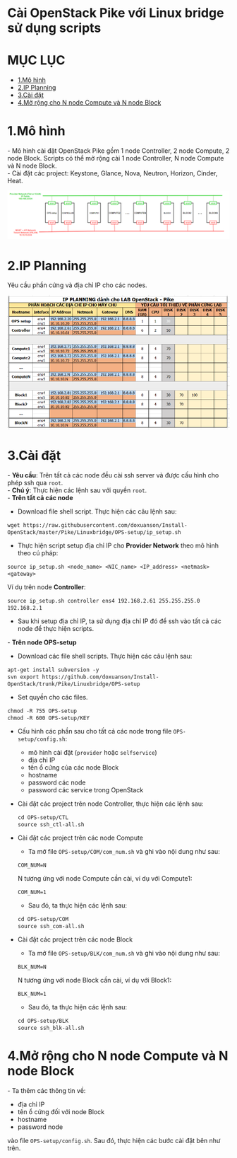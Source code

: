 # Cài OpenStack Pike với Linux bridge sử dụng scripts


# MỤC LỤC
- [1.Mô hình](#1)
- [2.IP Planning](#2)
- [3.Cài đặt](#3)
- [4.Mở rộng cho N node Compute và N node Block](#$)


<a name="1"></a>
# 1.Mô hình
\- Mô hình cài đặt OpenStack Pike gồm 1 node Controller, 2 node Compute, 2 node Block. Scripts có thể mở rộng cài 1 node Controller, N node Compute và N node Block.  
\- Cài đặt các project: Keystone, Glance, Nova, Neutron, Horizon, Cinder, Heat.  

<img src="images/mo_hinh.png" />

<a name="2"></a>
# 2.IP Planning
Yêu cầu phần cứng và địa chỉ IP cho các nodes.

<img src="images/ip_planning.png" />

<a name="3"></a>
# 3.Cài đặt
\- **Yêu cầu**: Trên tất cả các node đều cài ssh server và được cấu hình cho phép ssh qua `root`.  
\- **Chú ý**: Thực hiện các lệnh sau với quyền `root`.  
\- **Trên tất cả các node**   
  - Download file shell script. Thực hiện các câu lệnh sau:  
  ```
  wget https://raw.githubusercontent.com/doxuanson/Install-OpenStack/master/Pike/Linuxbridge/OPS-setup/ip_setup.sh
  ```

 - Thực hiện script setup địa chỉ IP cho **Provider Network** theo mô hình theo cú pháp:  
  ```
  source ip_setup.sh <node_name> <NIC_name> <IP_address> <netmask> <gateway>
  ```

  Ví dụ trên node **Controller**:  
  ```
  source ip_setup.sh controller ens4 192.168.2.61 255.255.255.0 192.168.2.1
  ```

  - Sau khi setup địa chỉ IP, ta sử dụng địa chỉ IP đó để ssh vào tất cả các node để thực hiện scripts.  

\- **Trên node OPS-setup**  
  - Download các file shell scripts. Thực hiện các câu lệnh sau:  
  ```
  apt-get install subversion -y
  svn export https://github.com/doxuanson/Install-OpenStack/trunk/Pike/Linuxbridge/OPS-setup
  ```
  - Set quyền cho các files.  
  ```
  chmod -R 755 OPS-setup
  chmod -R 600 OPS-setup/KEY
  ```

  - Cấu hình các phần sau cho tất cả các node trong file `OPS-setup/config.sh`:  
    - mô hình cài đặt (`provider` hoặc `selfservice`)
    - địa chỉ IP  
    - tên ổ cứng của các node Block
    - hostname
    - password các node
    - password các service trong OpenStack
  
  - Cài đặt các project trên node Controller, thực hiện các lệnh sau:  
    ```
    cd OPS-setup/CTL
    source ssh_ctl-all.sh
    ```
    
  - Cài đặt các project trên các node Compute  
    - Ta mở file `OPS-setup/COM/com_num.sh` và ghi vào nội dung như sau:  
    ```
    COM_NUM=N
    ```

    N tương ứng với node Compute cần cài, ví dụ với Compute1:  
    ```
    COM_NUM=1
    ```  
    
    - Sau đó, ta thực hiện các lệnh sau:  
    ```
    cd OPS-setup/COM
    source ssh_com-all.sh
    ```

  - Cài đặt các project trên các node Block  
    - Ta mở file `OPS-setup/BLK/com_num.sh` và ghi vào nội dung như sau:  
    ```
    BLK_NUM=N
    ```

    N tương ứng với node Block cần cài, ví dụ với Block1:  
    ```
    BLK_NUM=1
    ```  
    
    - Sau đó, ta thực hiện các lệnh sau:  
    ```
    cd OPS-setup/BLK
    source ssh_blk-all.sh
    ```

<a name="4"></a>
# 4.Mở rộng cho N node Compute và N node Block
\- Ta thêm các thông tin về:  
- địa chỉ IP  
- tên ổ cứng đối với node Block
- hostname
- password node

vào file `OPS-setup/config.sh`. Sau đó, thực hiện các bước cài đặt bên như trên.






















